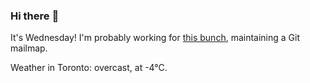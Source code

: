 ### Hi there :wave:

It's Wednesday! I'm probably working for [this bunch](https://github.com/kohofinancial), maintaining a Git mailmap.

Weather in Toronto: overcast, at -4°C.
